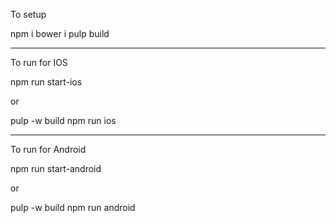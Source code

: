 
To setup 

npm i
bower i
pulp build

----------------------------------------

To run for IOS

npm run start-ios

or 

pulp -w build
npm run ios

----------------------------------------

To run for Android

npm run start-android

or 

pulp -w build
npm run android
